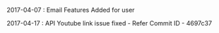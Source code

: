 2017-04-07 : Email Features Added for user

2017-04-17 : API Youtube link issue fixed - Refer Commit ID -  4697c37